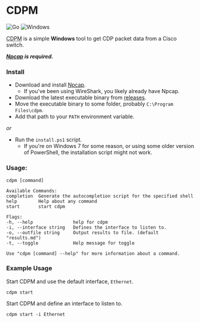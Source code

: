 # CDPM
![Go](https://img.shields.io/badge/Go-00ADD8?style=for-the-badge&logo=go&logoColor=white
) ![Windows](https://img.shields.io/badge/Windows-0078D6?style=for-the-badge&logo=windows&logoColor=white)

<abbr title='Cisco Discovery Packet Monitor'>CDPM</abbr> is a simple **Windows** tool to get CDP packet data from a Cisco switch. 

***[Npcap](https://npcap.com/#download) is required.***

### Install
- Download and install [Npcap](https://npcap.com/#download).
  - If you've been using WireShark, you likely already have Npcap.
- Download the latest executable binary from [releases](https://github.com/aboxofsox/cdpm/releases).
- Move the executable binary to some folder, probably `C:\Program Files\cdpm`.
- Add that path to your `PATH` environment variable.

*or*

- Run the `install.ps1` script.
  - If you're on Windows 7 for some reason, or using some older version of PowerShell, the installation script might not work.


### Usage:
```
cdpm [command]

Available Commands:
completion  Generate the autocompletion script for the specified shell
help        Help about any command
start       start cdpm

Flags:
-h, --help               help for cdpm
-i, --interface string   Defines the interface to listen to.
-o, --outfile string     Output results to file. (default "results.md")
-t, --toggle             Help message for toggle

Use "cdpm [command] --help" for more information about a command.
```


### Example Usage
Start CDPM and use the default interface, `Ethernet`.
```
cdpm start
```
Start CDPM and define an interface to listen to.
```
cdpm start -i Ethernet
```


